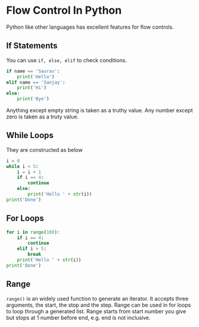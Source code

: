 # Flow Control In Python

Python like other languages has excellent features for flow controls.

## If Statements

You can use `if, else, elif` to check conditions.

```python
if name == 'Saurav':
    print('Hello')
elif name == 'Sanjay':
    print('Hi')
else:
    print('Bye')
```

Anything except empty string is taken as a truthy value. Any number except zero is taken as a truty value.

## While Loops

They are constructed as below

```python
i = 0
while i < 5:
    i = i + 1
    if i == 4:
        continue
    else:
        print('Hello ' + str(i))
print('Done')
```

## For Loops

```python
for i in range(100):
    if i == 4:
        continue
    elif i > 5:
        break
    print('Hello ' + str(i))
print('Done')
```

## Range

`range()` is an widely used function to generate an iterator. It accepts three arguments, the start, the stop and the step. Range can be used in for loops to loop through a generated list. Range starts from start number you give but stops at 1 number before end, e.g. end is not inclusive.
